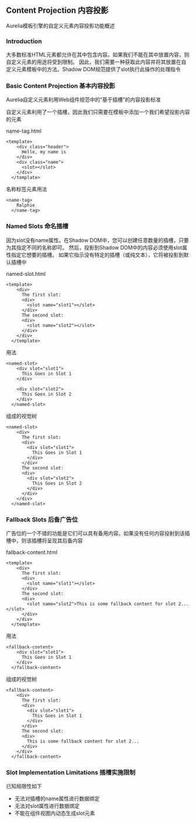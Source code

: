 ## Content Projection 内容投影

Aurelia模板引擎的自定义元素内容投影功能概述

### Introduction 

大多数标准HTML元素都允许在其中包含内容。如果我们不能在其中放置内容，则自定义元素的用途将受到限制。
因此，我们需要一种获取此内容并将其放置在自定义元素模板中的方法。Shadow DOM规范提供了slot执行此操作的处理指令

### Basic Content Projection 基本内容投影

Aurelia自定义元素利用Web组件规范中的“基于插槽”的内容投影标准

自定义元素利用了一个插槽，因此我们只需要<slot></slot>在模板中添加一个我们希望投影内容的元素

name-tag.html
````
<template>
    <div class="header">
      Hello, my name is
    </div>
    <div class="name">
      <slot></slot>
    </div>
  </template>
````
名称标签元素用法
````
<name-tag>
    Ralphie
  </name-tag>
````

### Named Slots 命名插槽

因为slot没有name属性。在Shadow DOM中，您可以创建任意数量的插槽，只要为其指定不同的名称即可。
然后，投影到Shadow DOM中的内容必须使用slot属性指定它想要的插槽。
如果它指示没有特定的插槽（或纯文本），它将被投影到默认插槽中

named-slot.html
````
<template>
    <div>
      The first slot:
      <div>
        <slot name="slot1"></slot>
      </div>
      The second slot:
      <div>
        <slot name="slot2"></slot>
      </div>
    </div>
  </template>
````
用法
````
<named-slot>
    <div slot="slot1">
      This Goes in Slot 1
    </div>
  
    <div slot="slot2">
      This Goes in Slot 2
    </div>
  </named-slot>
````
组成的视觉树
````
<named-slot>
    <div>
      The first slot:
      <div>
        <div slot="slot1">
          This Goes in Slot 1
        </div>
      </div>
      The second slot:
      <div>
        <div slot="slot2">
          This Goes in Slot 2
        </div>
      </div>
    </div>
  </named-slot>
````
### Fallback Slots 后备广告位

广告位的一个不错的功能是它们可以具有备用内容。如果没有任何内容投射到该插槽中，则该插槽将呈现其后备内容

fallback-content.html
````
<template>
    <div>
      The first slot:
      <div>
        <slot name="slot1"></slot>
      </div>
      The second slot:
      <div>
        <slot name="slot2">This is some fallback content for slot 2...</slot>
      </div>
    </div>
  </template>
````
用法
````
<fallback-content>
    <div slot="slot1">
      This Goes in Slot 1
    </div>
  </fallback-content>
````
组成的视觉树
````
<fallback-content>
    <div>
      The first slot:
      <div>
        <div slot="slot1">
          This Goes in Slot 1
        </div>
      </div>
      The second slot:
      <div>
        This is some fallback content for slot 2...
      </div>
    </div>
  </fallback-content>
````

### Slot Implementation Limitations 插槽实施限制

已知局限性如下

- 无法对插槽的name属性进行数据绑定
- 无法对slot属性进行数据绑定
- 不能在组件视图内动态生成slot元素






















